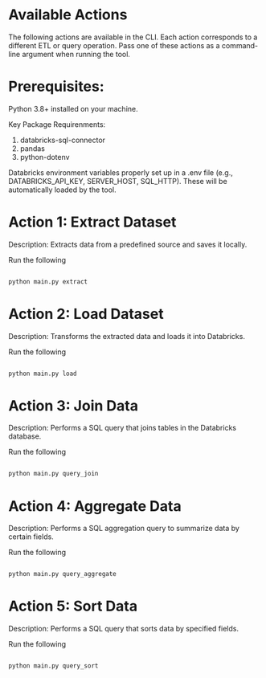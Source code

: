 # Available Actions
The following actions are available in the CLI. Each action corresponds to a different ETL or query operation. Pass one of these actions as a command-line argument when running the tool.


# Prerequisites: 
Python 3.8+ installed on your machine.

Key Package Requirenments:
1. databricks-sql-connector
2. pandas
3. python-dotenv

Databricks environment variables properly set up in a .env file (e.g., DATABRICKS_API_KEY, SERVER_HOST, SQL_HTTP). These will be automatically loaded by the tool.

# Action 1: Extract Dataset
Description: Extracts data from a predefined source and saves it locally.

Run the following
```bash

python main.py extract


```

# Action 2: Load Dataset
Description: Transforms the extracted data and loads it into Databricks.

Run the following
```bash

python main.py load


```

# Action 3: Join Data
Description: Performs a SQL query that joins tables in the Databricks database.

Run the following
```bash

python main.py query_join


```

# Action 4: Aggregate Data
Description: Performs a SQL aggregation query to summarize data by certain fields.

Run the following
```bash

python main.py query_aggregate


```

# Action 5: Sort Data
Description: Performs a SQL query that sorts data by specified fields.

Run the following
```bash

python main.py query_sort


```